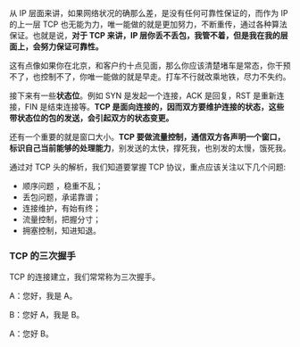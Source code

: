 从 IP 层面来讲，如果网络状况的确那么差，是没有任何可靠性保证的，而作为 IP 的上一层 TCP 也无能为力，唯一能做的就是更加努力，不断重传，通过各种算法保证。也就是说，**对于 TCP 来讲，IP 层你丢不丢包，我管不着，但是我在我的层面上，会努力保证可靠性。**

这有点像如果你在北京，和客户约十点见面，那么你应该清楚堵车是常态，你干预不了，也控制不了，你唯一能做的就是早走。打车不行就改乘地铁，尽力不失约。

接下来有一些**状态位**。例如 SYN 是发起一个连接，ACK 是回复，RST 是重新连接，FIN 是结束连接等。**TCP 是面向连接的，因而双方要维护连接的状态，这些带状态位的包的发送，会引起双方的状态变更。**

还有一个重要的就是窗口大小。**TCP 要做流量控制，通信双方各声明一个窗口，标识自己当前能够的处理能力**，别发送的太快，撑死我，也别发的太慢，饿死我。

通过对 TCP 头的解析，我们知道要掌握 TCP 协议，重点应该关注以下几个问题:

- 顺序问题 ，稳重不乱；
- 丢包问题，承诺靠谱；
- 连接维护，有始有终；
- 流量控制，把握分寸；
- 拥塞控制，知进知退。

### TCP 的三次握手

TCP 的连接建立，我们常常称为三次握手。

A：您好，我是 A。

B：您好 A，我是 B。

A：您好 B。











